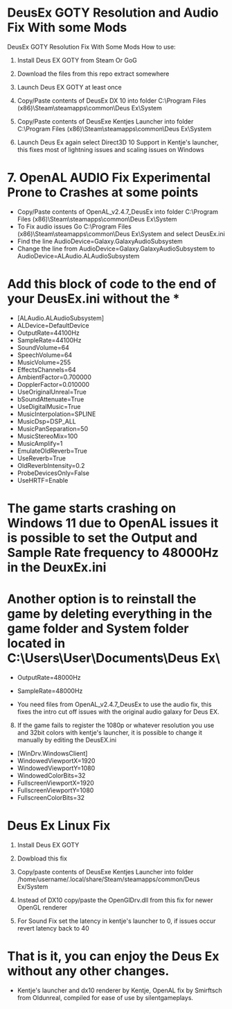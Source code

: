 # DeusEx GOTY Resolution and Audio Fix With some Mods
DeusEx GOTY Resolution Fix With Some Mods
How to use:

1. Install Deus EX GOTY from Steam Or GoG

2. Download the files from this repo extract somewhere

3. Launch Deus EX GOTY at least once

4. Copy/Paste contents of DeusEx DX 10 into folder C:\Program Files (x86)\Steam\steamapps\common\Deus Ex\System

5. Copy/Paste contents of DeusExe Kentjes Launcher into folder C:\Program Files (x86)\Steam\steamapps\common\Deus Ex\System

6. Launch Deus Ex again select Direct3D 10 Support in Kentje's launcher, this fixes most of lightning issues and scaling issues on Windows

# 7. OpenAL AUDIO Fix Experimental Prone to Crashes at some points

* Copy/Paste contents of OpenAL_v2.4.7_DeusEx into folder C:\Program Files (x86)\Steam\steamapps\common\Deus Ex\System
* To Fix audio issues Go C:\Program Files (x86)\Steam\steamapps\common\Deus Ex\System and select DeusEx.ini
* Find the line  AudioDevice=Galaxy.GalaxyAudioSubsystem
* Change the line from  AudioDevice=Galaxy.GalaxyAudioSubsystem to AudioDevice=ALAudio.ALAudioSubsystem

# Add this block of code to the end of your DeusEx.ini without the *
* [ALAudio.ALAudioSubsystem]
* ALDevice=DefaultDevice
* OutputRate=44100Hz
* SampleRate=44100Hz
* SoundVolume=64
* SpeechVolume=64
* MusicVolume=255
* EffectsChannels=64
* AmbientFactor=0.700000
* DopplerFactor=0.010000
* UseOriginalUnreal=True
* bSoundAttenuate=True
* UseDigitalMusic=True
* MusicInterpolation=SPLINE
* MusicDsp=DSP_ALL
* MusicPanSeparation=50
* MusicStereoMix=100
* MusicAmplify=1
* EmulateOldReverb=True
* UseReverb=True
* OldReverbIntensity=0.2
* ProbeDevicesOnly=False
* UseHRTF=Enable

# The game starts crashing on Windows 11 due to OpenAL issues it is possible to set the Output and Sample Rate frequency to 48000Hz in the DeuxEx.ini 
# Another option is to reinstall the game by deleting everything in the game folder and System folder located in C:\Users\User\Documents\Deus Ex\

* OutputRate=48000Hz
* SampleRate=48000Hz

* You need files from OpenAL_v2.4.7_DeusEx to use the audio fix, this fixes the intro cut off issues with the original audio galaxy for Deus EX.

8. If the game fails to register the 1080p or whatever resolution you use and 32bit colors with kentje's launcher, it is possible to change it manually by editing the DeusEX.ini
* [WinDrv.WindowsClient]
* WindowedViewportX=1920
* WindowedViewportY=1080
* WindowedColorBits=32
* FullscreenViewportX=1920
* FullscreenViewportY=1080
* FullscreenColorBits=32

# Deus Ex Linux Fix

1. Install Deus EX GOTY

2. Dowbload this fix 

3. Copy/paste contents of DeusExe Kentjes Launcher into folder /home/username/.local/share/Steam/steamapps/common/Deus Ex/System

4. Instead of DX10 copy/paste the OpenGlDrv.dll from this fix for newer OpenGL renderer

5. For Sound Fix set the latency in kentje's launcher to 0, if issues occur revert latency back to 40

# That is it, you can enjoy the Deus Ex without any other changes.

* Kentje's launcher and dx10 renderer by Kentje, OpenAL fix by Smirftsch from Oldunreal, compiled for ease of use by silentgameplays.
